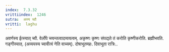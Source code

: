 ```yaml
---
index:  7.3.32
vrittiindex:  1246
sutra:  अस्य च्वौ
vritti:  laghu 
---
```


अवर्णस्य ईत्स्यात् च्वौ. वेर्लोपे च्व्यन्तत्वादव्ययत्वम्. अकृष्णः कृष्णः संपद्यते तं करोति कृष्णीकरोति. ब्रह्मीभवति. गङ्गीस्यात्. (अव्ययस्य च्वावीत्वं नेति वाच्यम्). दोषाभूतमहः. दिवाभूता रात्रिः..

